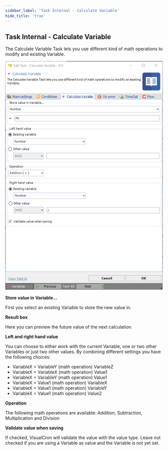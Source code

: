 ```yaml
---
sidebar_label: 'Task Internal - Calculate Variable'
hide_title: 'true'
---
```


## Task Internal - Calculate Variable

The Calculate Variable Task lets you use different kind of math operations to modify and existing Variable.

![](../../../../../static/img/taskinternalcalculatevalue.png)

**Store value in Variable...**

First you select an existing Variable to store the new value in.
 
**Result box**

Here you can preview the future value of the next calculation.
 
**Left and right hand value**

You can choose to either work with the current Variable, one or two other Variables or just two other values. By combining different settings you have the following choices:

* VariableX = VariableY (math operation) VariableZ
* VariableX = VariableX (math operation) Value1
* VariableX = VariableY (math operation) Value1
* VariableX = Value1 (math operation) VariableX
* VariableX = Value1 (math operation) VariableY
* VariableX = Value1 (math operation) Value2
 
**Operation**

The following math operations are available: Addition, Subtraction, Multiplication and Division
 
**Validate value when saving**

If checked, VisualCron will validate the value with the value type. Leave not checked if you are using a Variable as value and the Variable is not yet set.